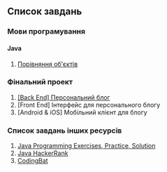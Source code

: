 ## Список завдань

### Мови програмування

#### Java
1. [Порівняння об'єктів](ComparisonOfObjects.md)

### Фінальний проект

1. [[Back End] Персональний блог](Blog.md)
2. [Front End] Інтерфейс для персонального блогу
3. [Android & iOS] Мобільний клієнт для блогу

### Список завдань інших ресурсів

1. [Java Programming Exercises, Practice, Solution](https://www.w3resource.com/java-exercises/)
2. [Java HackerRank](https://www.hackerrank.com/domains/java)
2. [CodingBat](http://codingbat.com/java)
